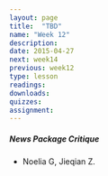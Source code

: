 ```yaml
---
layout: page
title:  "TBD"
name: "Week 12"
description:
date: 2015-04-27
next: week14
previous: week12
type: lesson
readings: 
downloads: 
quizzes: 
assignment: 
---
```



<h5>News Package Critique</h5>
<ul>
    <li>Noelia G, Jieqian Z.</li>
</ul>
